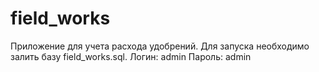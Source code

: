 # field_works
Приложение для учета расхода удобрений. Для запуска необходимо залить базу field_works.sql. 
Логин: admin
Пароль: admin
